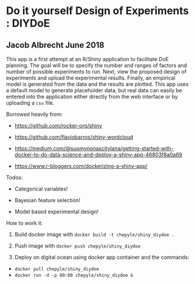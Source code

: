 # Do it yourself Design of Experiments : DIYDoE
## Jacob Albrecht June 2018

This app is a first attempt at an R/Shiny application to facilitate DoE planning.  The goal will be to specify the number and ranges of factors and number of possible experiments to run. Next, view the proposed design of experiments and upload the experimental results.  Finally, an empirical model is generated from the data and the results are plotted.  This app uses a default model to generate placeholder data, but real data can easily be entered into the application either directly from the web interface or by uploading a `csv` file.

Borrowed heavily from:

 -  https://github.com/rocker-org/shiny

 -  https://github.com/flaviobarros/shiny-wordcloud

 -  https://medium.com/@suomynonascitylana/getting-started-with-docker-to-do-data-science-and-deploy-a-shiny-app-46803f8a0a69

 -  https://www.r-bloggers.com/dockerizing-a-shiny-app/



Todos:
- Categorical variables!

- Bayesian feature selection!

- Model based experimental design!
 
How to work it: 

1. Build docker image with `docker build -t chepyle/shiny_diydoe .`

2. Push image with `docker push chepyle/shiny_diydoe`

3. Deploy on digital ocean using docker app container and the commands: 
 -  `docker pull chepyle/shiny_diydoe`
 -  `docker run -d -p 80:80 chepyle/shiny_diydoe &`
